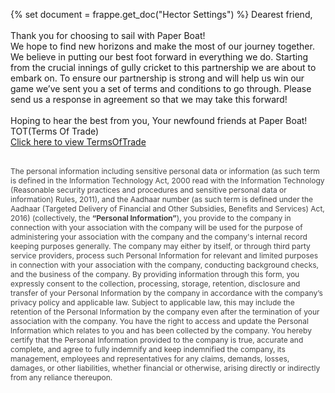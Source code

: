 {% set document = frappe.get_doc("Hector Settings") %}
Dearest friend,<br>
<br>
Thank you for choosing to sail with Paper Boat! <br>We hope to find new horizons and make the most of our journey together. We believe in putting our best foot forward in everything we do. Starting from the crucial innings of gully cricket to this partnership we are about to embark on.
To ensure our partnership is strong and will help us win our game we’ve sent you a set of terms and conditions to go through. Please send us a response in agreement so that we may take this forward!
<br><br>
Hoping to hear the best from you,
Your newfound friends at Paper Boat!
TOT(Terms Of Trade)<br>
<a href={{document.tot_attachment}}>Click here to view TermsOfTrade</a>
<br><br>
<p style="color:#424242;font-size:12px">The personal information including sensitive personal data or information (as such term is defined in the Information Technology Act, 2000 read with the Information Technology (Reasonable security practices and procedures and sensitive personal data or information) Rules, 2011), and the Aadhaar number (as such term is defined under the Aadhaar (Targeted Delivery of Financial and Other Subsidies, Benefits and Services) Act, 2016) (collectively, the <b>“Personal Information”</b>), you provide to the company in connection with your association with the company will be used for the purpose of administering your association with the company and the company's internal record keeping purposes generally. The company may either by itself, or through third party service providers, process such Personal Information for relevant and limited purposes in connection with your association with the company, conducting background checks, and the business of the company. By providing information through this form, you expressly consent to the collection, processing, storage, retention, disclosure and transfer of your Personal Information by the company in accordance with the company’s privacy policy and applicable law. Subject to applicable law, this may include the retention of the Personal Information by the company even after the termination of your association with the company. You have the right to access and update the Personal Information which relates to you and has been collected by the company. You hereby certify that the Personal Information provided to the company is true, accurate and complete, and agree to fully indemnify and keep indemnified the company, its management, employees and representatives for any claims, demands, losses, damages, or other liabilities, whether financial or otherwise, arising directly or indirectly from any reliance thereupon.
</p>
